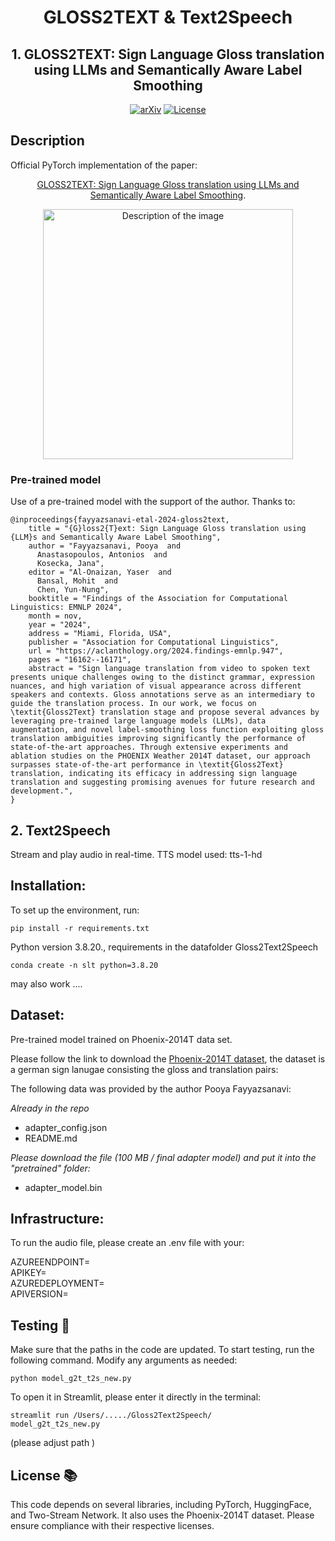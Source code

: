 <div align="center">

# GLOSS2TEXT & Text2Speech
## 1. GLOSS2TEXT: Sign Language Gloss translation using LLMs and Semantically Aware Label Smoothing

[![arXiv](https://img.shields.io/badge/arXiv-GLOSS2TEXT-A10717.svg?logo=arXiv)](https://arxiv.org/abs/2407.01394)
[![License](https://img.shields.io/badge/License-MIT-green.svg)]()

</div>

## Description
Official PyTorch implementation of the paper:
<div align="center">

[GLOSS2TEXT: Sign Language Gloss translation using LLMs and Semantically Aware Label Smoothing](https://aclanthology.org/2024.findings-emnlp.947/).

<img src="imgs/arch.png" alt="Description of the image" width="400"/>

</div>

### Pre-trained model
Use of a pre-trained model with the support of the author. Thanks to:

```
@inproceedings{fayyazsanavi-etal-2024-gloss2text,
    title = "{G}loss2{T}ext: Sign Language Gloss translation using {LLM}s and Semantically Aware Label Smoothing",
    author = "Fayyazsanavi, Pooya  and
      Anastasopoulos, Antonios  and
      Kosecka, Jana",
    editor = "Al-Onaizan, Yaser  and
      Bansal, Mohit  and
      Chen, Yun-Nung",
    booktitle = "Findings of the Association for Computational Linguistics: EMNLP 2024",
    month = nov,
    year = "2024",
    address = "Miami, Florida, USA",
    publisher = "Association for Computational Linguistics",
    url = "https://aclanthology.org/2024.findings-emnlp.947",
    pages = "16162--16171",
    abstract = "Sign language translation from video to spoken text presents unique challenges owing to the distinct grammar, expression nuances, and high variation of visual appearance across different speakers and contexts. Gloss annotations serve as an intermediary to guide the translation process. In our work, we focus on \textit{Gloss2Text} translation stage and propose several advances by leveraging pre-trained large language models (LLMs), data augmentation, and novel label-smoothing loss function exploiting gloss translation ambiguities improving significantly the performance of state-of-the-art approaches. Through extensive experiments and ablation studies on the PHOENIX Weather 2014T dataset, our approach surpasses state-of-the-art performance in \textit{Gloss2Text} translation, indicating its efficacy in addressing sign language translation and suggesting promising avenues for future research and development.",
}

```

## 2. Text2Speech
Stream and play audio in real-time. TTS model used: tts-1-hd


## Installation:
To set up the environment, run:

```
pip install -r requirements.txt
```
Python version 3.8.20., requirements in the datafolder Gloss2Text2Speech

```
conda create -n slt python=3.8.20
```
may also work ....

## Dataset:
Pre-trained model trained on Phoenix-2014T data set.

Please follow the link to download the [Phoenix-2014T dataset](
https://www-i6.informatik.rwth-aachen.de/~koller/RWTH-PHOENIX-2014-T/), the dataset is a german sign lanugae consisting the gloss and translation pairs:

The following data was provided by the author Pooya Fayyazsanavi:

*Already in the repo*
- adapter_config.json
- README.md

*Please download the file (100 MB / final adapter model) and put it into the "pretrained" folder:*
- adapter_model.bin

## Infrastructure:

To run the audio file, please create an .env file with your:

AZUREENDPOINT=   
APIKEY=  
AZUREDEPLOYMENT=  
APIVERSION=  

## Testing :rocket:
Make sure that the paths in the code are updated. 
To start testing, run the following command. Modify any arguments as needed:

```
python model_g2t_t2s_new.py
```
To open it in Streamlit, please enter it directly in the terminal:

```
streamlit run /Users/...../Gloss2Text2Speech/
model_g2t_t2s_new.py
```
(please adjust path
)
## License :books:
This code depends on several libraries, including PyTorch, HuggingFace, and Two-Stream Network. It also uses the Phoenix-2014T dataset. Please ensure compliance with their respective licenses.
